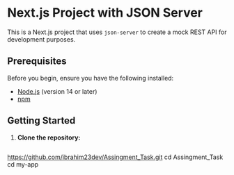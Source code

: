 # Next.js Project with JSON Server

This is a Next.js project that uses `json-server` to create a mock REST API for development purposes.

## Prerequisites

Before you begin, ensure you have the following installed:

- [Node.js](https://nodejs.org/) (version 14 or later)
- [npm](https://www.npmjs.com/)

## Getting Started

1. **Clone the repository:**

   ```bash
  https://github.com/ibrahim23dev/Assingment_Task.git
   cd Assingment_Task
   cd my-app
